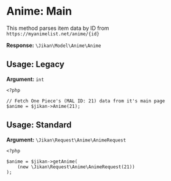 # Anime: Main
This method parses item data by ID from `https://myanimelist.net/anime/{id}`

**Response:** `\Jikan\Model\Anime\Anime`

## Usage: Legacy
**Argument:** `int`
```
<?php

// Fetch One Piece's (MAL ID: 21) data from it's main page
$anime = $jikan->Anime(21);
```

## Usage: Standard
**Argument:** `\Jikan\Request\Anime\AnimeRequest`
```
<?php

$anime = $jikan->getAnime(
    (new \Jikan\Request\Anime\AnimeRequest(21))
);
```

[^1]: Request: [\Jikan\Request\Anime\AnimeRequest](/objects/request/anime/anime.md)
[^2]: Model: [\Jikan\Model\Anime\Anime](/objects/model/anime/anime.md)